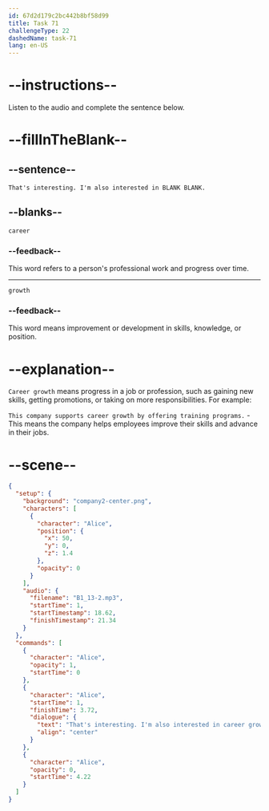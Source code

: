 ```yaml
---
id: 67d2d179c2bc442b8bf58d99
title: Task 71
challengeType: 22
dashedName: task-71
lang: en-US
---
```


<!-- (Audio) Alice: That's interesting. I'm also interested in career growth. -->

# --instructions--

Listen to the audio and complete the sentence below.  

# --fillInTheBlank--

## --sentence--

`That's interesting. I'm also interested in BLANK BLANK.`  

## --blanks--

`career`  

### --feedback--

This word refers to a person's professional work and progress over time.  

---

`growth`  

### --feedback--

This word means improvement or development in skills, knowledge, or position.  

# --explanation--

`Career growth` means progress in a job or profession, such as gaining new skills, getting promotions, or taking on more responsibilities. For example:

`This company supports career growth by offering training programs.` - This means the company helps employees improve their skills and advance in their jobs.  

# --scene--

```json
{
  "setup": {
    "background": "company2-center.png",
    "characters": [
      {
        "character": "Alice",
        "position": {
          "x": 50,
          "y": 0,
          "z": 1.4
        },
        "opacity": 0
      }
    ],
    "audio": {
      "filename": "B1_13-2.mp3",
      "startTime": 1,
      "startTimestamp": 18.62,
      "finishTimestamp": 21.34
    }
  },
  "commands": [
    {
      "character": "Alice",
      "opacity": 1,
      "startTime": 0
    },
    {
      "character": "Alice",
      "startTime": 1,
      "finishTime": 3.72,
      "dialogue": {
        "text": "That's interesting. I'm also interested in career growth.",
        "align": "center"
      }
    },
    {
      "character": "Alice",
      "opacity": 0,
      "startTime": 4.22
    }
  ]
}
```
